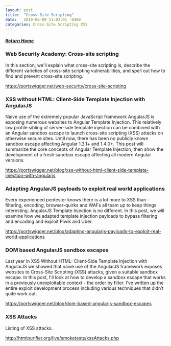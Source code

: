 ```yaml
---
layout: post
title:  "Cross-Site Scripting"
date:   2019-08-09 11:03:01 -0400
categories: Cross-Site Scripting XSS
---
```

##### [Return Home](https://thegetch.github.io/penetration/testing/resources/2019/08/09/Home/)

### Web Security Academy: Cross-site scripting

In this section, we'll explain what cross-site scripting is, describe the different varieties of cross-site scripting vulnerabilities, and spell out how to find and prevent cross-site scripting. 

<https://portswigger.net/web-security/cross-site-scripting>

### XSS without HTML: Client-Side Template Injection with AngularJS

Naive use of the extremely popular JavaScript framework AngularJS is exposing numerous websites to Angular Template Injection. This relatively low profile sibling of server-side template injection can be combined with an Angular sandbox escape to launch cross-site scripting (XSS) attacks on otherwise secure sites. Until now, there has been no publicly known sandbox escape affecting Angular 1.3.1+ and 1.4.0+. This post will summarize the core concepts of Angular Template Injection, then show the development of a fresh sandbox escape affecting all modern Angular versions.

<https://portswigger.net/blog/xss-without-html-client-side-template-injection-with-angularjs>

### Adapting AngularJS payloads to exploit real world applications

Every experienced pentester knows there is a lot more to XSS than - filtering, encoding, browser-quirks and WAFs all team up to keep things interesting. AngularJS Template Injection is no different. In this post, we will examine how we adapted template injection payloads to bypass filtering and encoding and exploit Piwik and Uber.

<https://portswigger.net/blog/adapting-angularjs-payloads-to-exploit-real-world-applications>

### DOM based AngularJS sandbox escapes

Last year in XSS Without HTML: Client-Side Template Injection with AngularJS we showed that naive use of the AngularJS framework exposes websites to Cross-Site Scripting (XSS) attacks, given a suitable sandbox escape. In this post, I'll look at how to develop a sandbox escape that works in a previously unexploitable context - the order by filter. I’ve written up the entire exploit development process including various techniques that didn’t quite work out.

<https://portswigger.net/blog/dom-based-angularjs-sandbox-escapes>

### XSS Attacks 

Listing of XSS attacks. 

<http://htmlpurifier.org/live/smoketests/xssAttacks.php>
